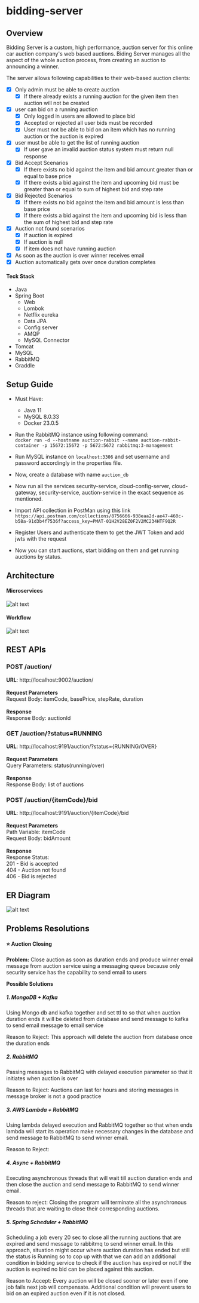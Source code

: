 # bidding-server

## Overview

Bidding Server is a custom, high performance, auction server for this online car auction company's web based auctions.
Biding Server manages all the aspect of the whole auction process, from creating an auction to announcing a winner.

The server allows following capabilities to their web-based auction clients:

- [x] Only admin must be able to create auction <br />
    - [x] If there already exists a running auction for the given item then auction will not be created<br />
- [x] user can bid on a running auction<br />
    - [x] Only logged in users are allowed to place bid<br />
    - [x] Accepted or rejected all user bids must be recorded <br />
    - [x] User must not be able to bid on an item which has no running auction or the auction is expired<br />
- [x] user must be able to get the list of running auction<br />
    - [x] If user gave an invalid auction status system must return null response<br />
- [x] Bid Accept Scenarios<br />
    - [x] If there exists no bid against the item and bid amount greater than or equal to base price<br />
    - [x] If there exists a bid against the item and upcoming bid must be greater than or equal to sum of highest bid and step rate<br />
- [x] Bid Rejected Scenarios<br />
    - [x] If there exists no bid against the item and bid amount is less than base price<br />
    - [x] If there exists a bid against the item and upcoming bid is less than the sum of highest bid and step rate<br />
- [x] Auction not found scenarios<br />
    - [x] If auction is expired<br />
    - [x] If auction is null<br />
    - [x] If item does not have running auction<br />
- [x] As soon as the auction is over winner receives email<br />
- [x] Auction automatically gets over once duration completes<br />

#### Teck Stack
* Java
* Spring Boot
    * Web
    * Lombok
    * Netflix eureka
    * Data JPA
    * Config server
    * AMQP
    * MySQL Connector
* Tomcat
* MySQL
* RabbitMQ
* Graddle

## Setup Guide
- Must Have:
    - Java 11
    - MySQL 8.0.33
    - Docker 23.0.5

- Run the RabbitMQ instance using following command:<br />
```docker run -d --hostname auction-rabbit --name auction-rabbit-container -p 15672:15672 -p 5672:5672 rabbitmq:3-management```

- Run MySQL instance on ```localhost:3306``` and set username and password accordingly in the properties file.

- Now, create a database with name ```auction_db```

- Now run all the services security-service, cloud-config-server, cloud-gateway, security-service, auction-service in the exact sequence as mentioned.
- Import API collection in PostMan using this link ```https://api.postman.com/collections/8756666-938eaa2d-ae47-460c-b58a-91d3b4f7536f?access_key=PMAT-01H2V28EZ0F2V2MC234HTF9Q2R```
- Register Users and authenticate them to get the JWT Token and add jwts with the request
- Now you can start auctions, start bidding on them and get running auctions by status.


## Architecture
#### Microservices
![alt text](https://github.com/mittulmandhan/bidding-server/blob/main/Diagrams/modular_diagram.jpeg?raw=true)

#### Workflow
![alt text](https://github.com/mittulmandhan/bidding-server/blob/main/Diagrams/Workflow.jpg?raw=true)

## REST APIs
### POST /auction/
__URL__: http://localhost:9002/auction/ <br /><br />
__Request Parameters__ <br />
Request Body: itemCode, basePrice, stepRate, duration <br /><br />
__Response__ <br />
Response Body: auctionId <br />


### GET /auction/?status=RUNNING
__URL__: http://localhost:9191/auction/?status={RUNNING/OVER} <br /><br />
__Request Parameters__ <br />
Query Parameters: status(running/over) <br /><br />
__Response__ <br />
Response Body: list of auctions <br />

### POST /auction/{itemCode}/bid
__URL__: http://localhost:9191/auction/{itemCode}/bid <br /><br />
__Request Parameters__ <br />
Path Variable: itemCode <br />
Request Body: bidAmount <br /><br />
__Response__ <br />
Response Status: <br />
201 - Bid is accepted <br />
404 - Auction not found <br />
406 - Bid is rejected <br />


## ER Diagram
![alt text](https://github.com/mittulmandhan/bidding-server/blob/main/Diagrams/ERD.jpg?raw=true)

## Problems Resolutions
#### ⭐ Auction Closing
__Problem:__ Close auction as soon as duration ends and produce winner email message from auction service using a messaging queue because only security service has the capability to send email to users

__Possible Solutions__
##### 1. MongoDB + Kafka
Using Mongo db and kafka together and set ttl to so that when auction duration ends it will be deleted from database and send message to kafka to send email message to email service

Reason to Reject: This approach will delete the auction from database once the duration ends

##### 2. RabbitMQ
Passing messages to RabbitMQ with delayed execution parameter so that it initiates when auction is over

Reason to Reject: Auctions can last for hours and storing messages in message broker is not a good practice

##### 3. AWS Lambda + RabbitMQ
Using lambda delayed execution and RabbitMQ together so that when ends lambda will start its operation make necessary changes in the database and send message to RabbitMQ to send winner email.

Reason to Reject: 

##### 4. Async + RabbitMQ
Executing asynchronous threads that will wait till auction duration ends and then close the auction and send message to RabbitMQ to send winner email.

Reason to reject: Closing the program will terminate all the asynchronous threads that are waiting to close their corresponding auctions.

##### 5. Spring Scheduler + RabbitMQ
Scheduling a job every 20 sec to close all the running auctions that are expired and send message to rabbitmq to send winner email. In this approach, situation might occur where auction duration has ended but still the status is Running so to cop up with that we can add an additional condition in bidding service to check if the auction has expired or not.If the auction is expired no bid can be placed against this auction.

Reason to Accept: Every auction will be closed sooner or later even if one job fails next job will compensate. Additional condition will prevent users to bid on an expired auction even if it is not closed.
